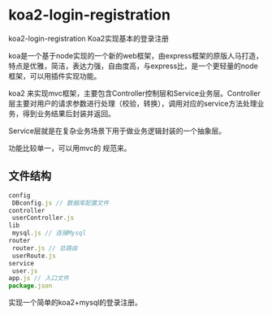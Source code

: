 # koa2-login-registration

koa2-login-registration Koa2实现基本的登录注册

koa是一个基于node实现的一个新的web框架，由express框架的原版人马打造，特点是优雅，简洁，表达力强，自由度高，与express比，是一个更轻量的node 框架，可以用插件实现功能。

koa2 来实现mvc框架，主要包含Controller控制层和Service业务层。Controller层主要对用户的请求参数进行处理（校验，转换），调用对应的service方法处理业务，得到业务结果后封装并返回。

Service层就是在复杂业务场景下用于做业务逻辑封装的一个抽象层。

功能比较单一，可以用mvc的 规范来。

## 文件结构

```js
config
 DBconfig.js // 数据库配置文件
controller
 userController.js
lib
 mysql.js // 连接Mysql
router
 router.js // 总路由
 userRoute.js
service
 user.js
app.js // 入口文件
package.json
```

实现一个简单的koa2+mysql的登录注册。
